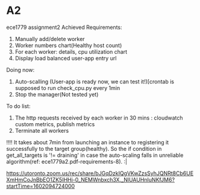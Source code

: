 # A2
ece1779 assignment2
Achieved Requirements:
1. Manually add/delete worker
2. Worker numbers chart(Healthy host count)
3. For each worker: details, cpu utilization chart
4. Display load balanced user-app entry url


Doing now:
1. Auto-scalling (User-app is ready now, we can test it!)[crontab is supposed to run check_cpu.py every 1min
2. Stop the manager(Not tested yet)

To do list:
1. The http requests received by each worker in 30 mins : cloudwatch custom metrics, publish metrics
2. Terminate all workers

!!!!
It takes about 7min from launching an instance to registering it successfully to the target group(healthy). So the if condition in get_all_targets is '!= draining' in case the auto-scaling falls in unreliable algorithm(ref: ece1779a2.pdf-requirements-8). :|

https://utoronto.zoom.us/rec/share/bJGqDzkIQgVKwZzsSyhJQNRt8Cb6UEXmHmCoJnBbEO1ZK5IHHi-0_NEMWnbxch3X._NlUAUHnIuNKfJM6?startTime=1602094724000





